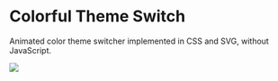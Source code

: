 # Colorful Theme Switch

Animated color theme switcher implemented in CSS and SVG, without JavaScript.

![](assets/)
